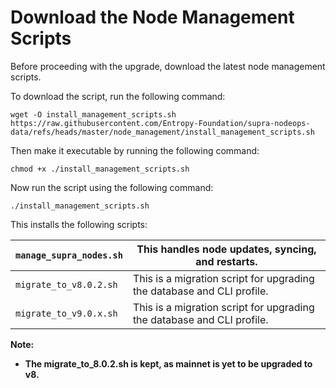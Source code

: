 # Download the Node Management Scripts

Before proceeding with the upgrade, download the latest node management scripts.

To download the script, run the following command:

```
wget -O install_management_scripts.sh https://raw.githubusercontent.com/Entropy-Foundation/supra-nodeops-data/refs/heads/master/node_management/install_management_scripts.sh
```

Then make it executable by running the following command:

```
chmod +x ./install_management_scripts.sh
```

Now run the script using the following command:

```
./install_management_scripts.sh
```

This installs the following scripts:

| `manage_supra_nodes.sh` | This handles node updates, syncing, and restarts.                      |
| ----------------------- | ---------------------------------------------------------------------- |
| `migrate_to_v8.0.2.sh`  | This is a migration script for upgrading the database and CLI profile. |
| `migrate_to_v9.0.x.sh`  | This is a migration script for upgrading the database and CLI profile. |

**Note:**

* **The migrate\_to\_8.0.2.sh is kept, as mainnet is yet to be upgraded to v8.**
